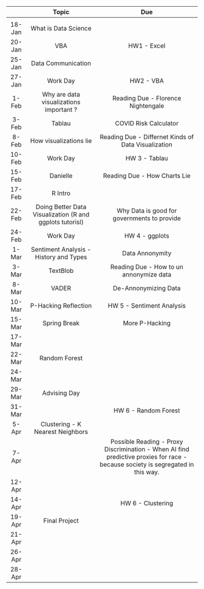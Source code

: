 |        |                            Topic                           |                                                                  Due                                                                 |
|:------:|:----------------------------------------------------------:|:------------------------------------------------------------------------------------------------------------------------------------:|
|        |                                                            |                                                                                                                                      |
| 18-Jan |                   What   is Data Science                   |                                                                                                                                      |
| 20-Jan |                             VBA                            |                                                             HW1 -   Excel                                                            |
| 25-Jan |                    Data   Communication                    |                                                                                                                                      |
| 27-Jan |                          Work Day                          |                                                              HW2 -   VBA                                                             |
|  1-Feb |           Why are data visualizations important ?          |                                                 Reading   Due - Florence Nightengale                                                 |
|  3-Feb |                           Tablau                           |                                                        COVID   Risk Calculator                                                       |
|  8-Feb |                   How visualizations lie                   |                                          Reading Due - Differnet Kinds of Data Visualization                                         |
| 10-Feb |                          Work Day                          |                                                             HW 3 - Tablau                                                            |
| 15-Feb |                          Danielle                          |                                                     Reading Due - How Charts Lie                                                     |
| 17-Feb |                           R Intro                          |                                                                                                                                      |
| 22-Feb | Doing   Better Data Visualization (R and ggplots tutorisl) |                                             Why   Data is good for governments to provide                                            |
| 24-Feb |                          Work Day                          |                                                            HW 4 - ggplots                                                            |
|  1-Mar |           Sentiment Analysis - History and Types           |                                                            Data Annonymity                                                           |
|  3-Mar |                          TextBlob                          |                                               Reading   Due - How to un annonymize data                                              |
|  8-Mar |                            VADER                           |                                                        De-Annonymizing   Data                                                        |
| 10-Mar |                   P-Hacking   Reflection                   |                                                       HW 5 - Sentiment Analysis                                                      |
| 15-Mar |                        Spring Break                        |                                                           More   P-Hacking                                                           |
| 17-Mar |                                                            |                                                                                                                                      |
| 22-Mar |                        Random Forest                       |                                                                                                                                      |
| 24-Mar |                                                            |                                                                                                                                      |
| 29-Mar |                        Advising Day                        |                                                                                                                                      |
| 31-Mar |                                                            |                                                         HW 6 - Random Forest                                                         |
|  5-Apr |              Clustering - K Nearest Neighbors              |                                                                                                                                      |
|  7-Apr |                                                            | Possible   Reading - Proxy Discrimination - When AI find predictive proxies for race -   because society is segregated in this way.  |
| 12-Apr |                                                            |                                                                                                                                      |
| 14-Apr |                                                            |                                                           HW 6 - Clustering                                                          |
| 19-Apr |                        Final Project                       |                                                                                                                                      |
| 21-Apr |                                                            |                                                                                                                                      |
| 26-Apr |                                                            |                                                                                                                                      |
| 28-Apr |                                                            |                                                                                                                                      |
